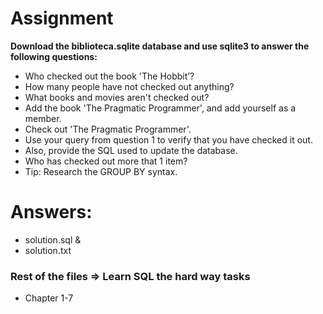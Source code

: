 # Assignment

**Download the biblioteca.sqlite database and use sqlite3 to answer the following questions:**

- Who checked out the book 'The Hobbit’?
- How many people have not checked out anything?
- What books and movies aren't checked out?
- Add the book 'The Pragmatic Programmer', and add yourself as a member.
- Check out 'The Pragmatic Programmer'.
- Use your query from question 1 to verify that you have checked it out.
- Also, provide the SQL used to update the database.
- Who has checked out more that 1 item?
- Tip: Research the GROUP BY syntax.

# Answers:
* solution.sql &
* solution.txt

### Rest of the files => Learn SQL the hard way tasks
- Chapter 1-7
